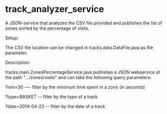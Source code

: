 track_analyzer_service
======================
A JSON-service that analyzes the CSV file provided and publishes the list of zones sorted by the percentage of visits.

Setup:

The CSV file location can be changed in tracks.data.DataFile.java as file parameter.

Description:

tracks.main.ZonesPercentageService.java publishes a JSON webservice at the path ".../zones/visits" and can take
the following query parameters:


?min=30 —- filter by the minimum time spent in a zone (in seconds)


?type=BASKET -- filter by the type of a track


?date=2014-04-22 -- filter by the date of a track
